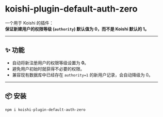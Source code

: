 # koishi-plugin-default-auth-zero

一个用于 Koishi 的插件：  
**保证新建用户的权限等级 (`authority`) 默认值为 0，而不是 Koishi 默认的 1。**

---

## ✨ 功能
- 自动将新注册用户的权限等级设置为 **0**。
- 避免用户初始时就获得不必要的权限。
- 兼容现有数据库中已经存在 `authority=1` 的新用户记录，会自动降级为 0。

---

## 📦 安装
```bash
npm i koishi-plugin-default-auth-zero
